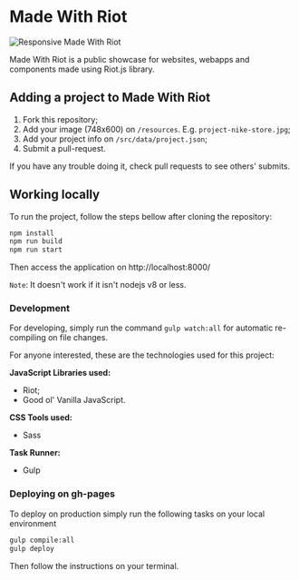 # Made With Riot

![Responsive Made With Riot](readme-img.jpg)

Made With Riot is a public showcase for websites, webapps and components made using Riot.js library.

## Adding a project to Made With Riot

1. Fork this repository;
2. Add your image (748x600) on `/resources`. E.g. `project-nike-store.jpg`;
3. Add your project info on `/src/data/project.json`;
4. Submit a pull-request.

If you have any trouble doing it, check pull requests to see others' submits.

## Working locally

To run the project, follow the steps bellow after cloning the repository:

```bash
npm install
npm run build
npm run start
```

Then access the application on http://localhost:8000/

`Note`: It doesn't work if it isn't nodejs v8 or less.

### Development

For developing, simply run the command `gulp watch:all` for automatic re-compiling on file changes.

For anyone interested, these are the technologies used for this project:

**JavaScript Libraries used:**

- Riot;
- Good ol' Vanilla JavaScript.


**CSS Tools used:**

- Sass


**Task Runner:**

- Gulp



### Deploying on gh-pages

To deploy on production simply run the following tasks on your local environment

```bash
gulp compile:all
gulp deploy
```

Then follow the instructions on your terminal.
